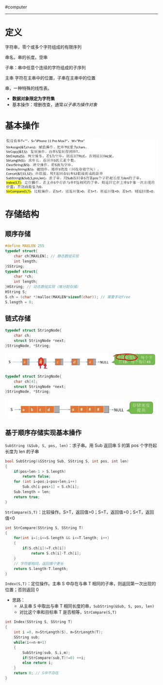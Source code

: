 #computer 

---
# 定义

字符串，零个或多个字符组成的有限序列

串名，串的长度。空串

子串：串中任意个连续的字符组成的子序列

主串
字符在主串中的位置，子串在主串中的位置

串，一种特殊的线性表。
- **数据对象限定为字符集**
- 基本操作：增删改查，通常*以子串为操作对象*

# 基本操作

![](img/Pasted%20image%2020231213170129.png)

# 存储结构

## 顺序存储

```c
#define MAXLEN 255
typedef struct{
	char ch[MAXLEN]; // 静态数组实现
	int length;
}SString;
typedef struct{
	char *ch;
	int length;
}HString; // 动态数组实现（堆分配存储）
HString S;
S.ch = (char *)malloc(MAXLEN*sizeof(char)); // 需要手动free
S.length = 0;
```

## 链式存储

```c
typedef struct StringNode{
	char ch;
	struct StringNode *next;
}StringNode, *String;
```
![](img/Pasted%20image%2020231213171341.png)

```c
typedef struct StringNode{
	char ch[4];
	struct StringNode *next;
}StringNode, *String;
```
![](img/Pasted%20image%2020231213171421.png)



## 基于顺序存储实现基本操作

`SubString (&Sub, S, pos, len)`：求子串。用 Sub 返回串 S 的第 pos 个字符起长度为 len 的子串

```c
bool SubString(&SString Sub, SString S, int pos, int len)
{
	if(pos+len-1 > S.length)
		return false;
	for (int i=pos;i<pos+len;i++)
		Sub.ch[i-pos+1] = S.ch[i];
	Sub.length = len;
	return true;
}
```

`StrCompare(S,T)`：比较操作。S>T，返回值>0；S=T，返回值=0；S<T，返回值<0

```c
int StrCompare(SString S, SString T)
{
	for(int i=1;i<=S.length && i<=T.length; i++)
	{
		if(S.ch[i]!=T.ch[i])
			return S.ch[i]-T.ch[i];
	}
	// 字符都相同，返回哪个更长
	return S.length-T.length;
}
```

`Index(S,T)`：定位操作。主串 S 中存在与串 T 相同的子串，则返回第一次出现的位置；否则返回 0
- 思路：
	- 从主串 S 中取出与串 T 相同长度的串，`SubString(&Sub, S, pos, len)`
	- 对比这个串和目标串 T 是否相等，`StrCompare(S,T)`

```c
int Index(SString S, SString T)
{
	int i =0, n=StrLength(S), m=StrLength(T);
	SString sub;
	while(i<=n-m+1)
	{
		SubString(sub, S,i,m);
		if(StrCompare(sub,T)!=0) ++i;
		else return i;
	}
	return 0; // S中不存在
}
```


